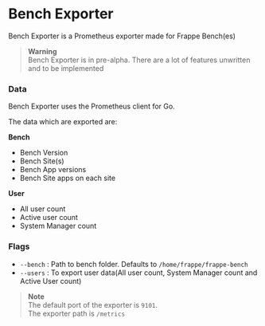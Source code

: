 # Bench Exporter
Bench Exporter is a Prometheus exporter made for Frappe Bench(es)

> **Warning**  
> Bench Exporter is in pre-alpha. There are a lot of features unwritten and to be implemented

### Data

Bench Exporter uses the Prometheus client for Go. 



The data which are exported are:  

**Bench**
- Bench Version
- Bench Site(s)
- Bench App versions
- Bench Site apps on each site  

**User**  
- All user count
- Active user count
- System Manager count

### Flags

- `--bench` : Path to bench folder. Defaults to `/home/frappe/frappe-bench`
- `--users` : To export user data(All user count, System Manager count and Active User count)

> **Note**  
>The default port of the exporter is `9101`.  
> The exporter path is `/metrics`
